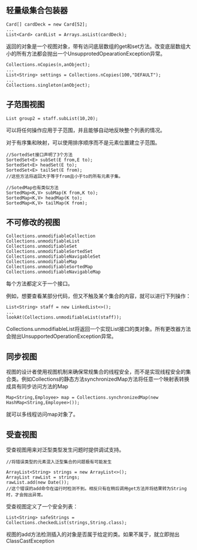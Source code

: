 ## 轻量级集合包装器
```
Card[] cardDeck = new Card[52];
...
List<Card> cardList = Arrays.asList(cardDeck);
```
返回的对象是一个视图对象，带有访问底层数组的get和set方法。改变底层数组大小的所有方法都会抛出一个UnsupprotedOpearationException异常。
```
Collections.nCopies(n,anObject);
...
List<String> settings = Collections.nCopies(100,"DEFAULT");
...
Collections.singleton(anObject);
```
## 子范围视图
```
List group2 = staff.subList(10,20);
```
可以将任何操作应用于子范围，并且能够自动地反映整个列表的情况。

对于有序集和映射，可以使用排序顺序而不是元素位置建立子范围。
```
//SortedSet接口声明了3个方法
SortedSet<E> subSet(E from,E to);
SortedSet<E> headSet(E to);
SortedSet<E> tailSet(E from);
//这些方法将返回大于等于from且小于to的所有元素子集。

//SotedMap也有类似方法
SortedMap<K,V> subMap(K from,K to);
SortedMap<K,V> headMap(K to);
SortedMap<K,V> tailMap(K from);
```
## 不可修改的视图
```
Collections.unmodifiableCollection
Collections.unmodifiableList
Collections.unmodifiableSet
Collections.unmodifiableSortedSet
Collections.unmodifiableNavigableSet
Collections.unmodifiableMap
Collections.unmodifiableSortedMap
Collections.unmodifiableNavigableMap
```
每个方法都定义于一个接口。

例如，想要查看某部分代码，但又不触及某个集合的内容，就可以进行下列操作：
```
List<String> staff = new LinkedList<>();
...
lookAt(Collections.unmodifiableList(staff));
```
Collections.unmodifiableList将返回一个实现List接口的类对象。所有更改器方法会抛出UnsupportedOperationException异常。
## 同步视图
视图的设计者使用视图机制来确保常规集合的线程安全，而不是实现线程安全的集合类。例如Collections的静态方法synchronizedMap方法将任意一个映射表转换成具有同步访问方法的Map
```
Map<String,Employee> map = Collections.synchronizedMap(new HashMap<String,Employee>());
```
就可以多线程访问map对象了。
## 受查视图
受查视图用来对泛型类型发生问题时提供调试支持。
```
//将错误类型的元素混入泛型集合的问题极有可能发生

ArrayList<String> strings = new ArrayList<>();
ArrayList rawList = strings;
rawList.add(new Date());
//这个错误的add命令在运行时检测不到。相反只有在稍后调用get方法并将结果转为String时，才会抛出异常。
```
受查视图定义了一个安全列表：
```
List<String> safeStrings = Collections.checkedList(strings,String.class);
```
视图的add方法检测插入的对象是否属于给定的类。如果不属于，就立即抛出ClassCastException